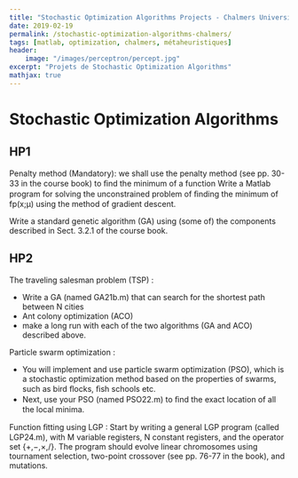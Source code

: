 ```yaml
---
title: "Stochastic Optimization Algorithms Projects - Chalmers University"
date: 2019-02-19
permalink: /stochastic-optimization-algorithms-chalmers/
tags: [matlab, optimization, chalmers, métaheuristiques]
header:
    image: "/images/perceptron/percept.jpg"
excerpt: "Projets de Stochastic Optimization Algorithms"
mathjax: true
---
```


# Stochastic Optimization Algorithms

## HP1

Penalty method (Mandatory): we shall use the penalty method (see pp. 30-33 in the course book) to ﬁnd the minimum of a function 
Write a Matlab program for solving the unconstrained problem of ﬁnding the minimum of fp(x;µ) using the method of gradient descent.

Write a standard genetic algorithm (GA) using (some of) the components described in Sect. 3.2.1 of the course book.

## HP2

The traveling salesman problem (TSP) :
* Write a GA (named GA21b.m) that can search for the shortest path between N cities
* Ant colony optimization (ACO) 
* make a long run with each of the two algorithms (GA and ACO) described above. 

Particle swarm optimization :
* You will implement and use particle swarm optimization (PSO), which is a stochastic optimization method based on the properties of swarms, such as bird ﬂocks, ﬁsh schools etc. 
* Next, use your PSO (named PSO22.m) to ﬁnd the exact location of all the local minima.

Function ﬁtting using LGP :
Start by writing a general LGP program (called LGP24.m), with M variable registers, N constant registers, and the operator set {+,−,×,/}. The program should evolve linear chromosomes using tournament selection, two-point crossover (see pp. 76-77 in the book), and mutations. 